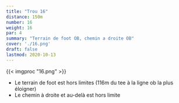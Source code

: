 ```yaml
---
title: "Trou 16"
distance: 150m
number: 16
weight: 16
par: 4
summary: "Terrain de foot OB, chemin a droite OB"
cover: './16.png'
draft: false
lastmod: 2020-10-13
---
```



{{< imgproc "16.png" >}}

 - Le terrain de foot est hors limites (116m du tee à la ligne ob la plus éloigner)
 - Le chemin à droite et au-delà est hors limite 